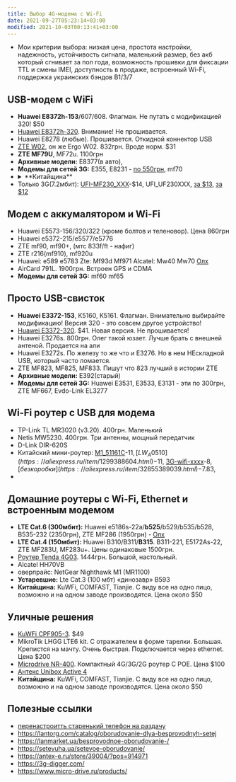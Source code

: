 ```yaml
---
title: Выбор 4G-модема с Wi-Fi
date: 2021-09-27T05:23:14+03:00
modified: 2021-10-03T00:13:41+03:00
---
```


- Мои критерии выбора: низкая цена, простота настройки, надежность, устойчивость сигнала, маленький размер, без акб который сгнивает за пол года, возможность прошивки для фиксации TTL и смены IMEI, доступность в продаже, встроенный Wi-Fi, поддержка украинских бэндов B1/3/7

## USB-модем с WiFi
- **Huawei E8372h-153**/607/608. Флагман. Не путать с модификацией 320! $50
- [Huawei E8372h-320](#elmir). Внимание! Не прошивается. 
- Huawei E8278 (любые). Прошивается. Откидной коннектор USB
- [ZTE W02](https://elmir.ua/3g_4g_modems_and_routers/4g_router_ergo_w02.html), он же Ergo W02. 832грн. Вроде норм. $31
- **ZTE MF79U**, MF72u. 1100грн
- **Архивные модели:** E8377(в авто), 
- **Модемы для сетей 3G:** E355, Е8231 - [по 550грн](https://www.olx.ua/591328309), mf70 
- <details markdown="1"><summary>**Китайщина**</summary>
  - [Тема на 4pda](https://4pda.to/forum/index.php?showtopic=849043)
  - Только B1/B3: 
  [Tianjie UF-902-1](https://aliexpress.ru/item/33011621445.html)-$15.75, 
  [Tianjie UF903-1](https://aliexpress.ru/item/32951351640.html)-$15.75, 
  [Tianjie UF-904-1](https://aliexpress.ru/item/4000291960023.html)-$15.75, 
  [4G-UFI-XX](#)-$15, 
  [A701](https://aliexpress.ru/item/32910311042.html)-$20, 
  UF725-$22, 
  [H80 с аккумом](https://aliexpress.ru/item/1005003065277530.html)-$23, 
  [Olax u80/u90](https://olx.ua/702763471), 
  AnyDATA W150, 
  - Поддержка B3/B7: 
  [TIANJIE MF783-3](https://aliexpress.ru/item/4000291960023.html)-$28
  [Модем U8](https://aliexpress.ru/item/1005003298327779.html)-$22, 
  [LDW931-2](https://www.aliexpress.com/item/4000444254077.html)-$22, 
  [Tianjie LDW922E/LDW923D](https://aliexpress.ru/item/4001191990200.html)-$27
 - Только 3G(7.2мбит): 
  [UFI-MF230_XXX](https://aliexpress.ru/item/32812483460.html)-$14, 
  UFI_UF230XXX,
[за $13](https://aliexpress.ru/item/1005002124424135.html), 
  [за $12](https://aliexpress.ru/item/4000208102252.html)

</details>

## Модем с аккумалятором и Wi-Fi
- Huawei E5573-156/320/322 (кроме болтов и теленовор). Цена 860грн
- Huawei e5372-215/e5577/e5776
- ZTE mf90, mf90+, (мтс 833f/ft - нафиг)
- ZTE r216(mf910), mf920u  
- Huawei: e589 e5783 Zte: Mf93d Mf971 Alcatel: Mw40 Mw70 [Олх](https://www.olx.ua/664017921)
- AirCard 791L. 1900грн. Встроен GPS и CDMA
- **Модемы для сетей 3G:** mf60 mf65


## Просто USB-свисток
- **Huawei E3372-153**, K5160, K5161. Флагман. Внимательно выбирайте модификацию! Версия 320 - это совсем другое устройство! 
- [Huawei E3372-320](https://elmir.ua/3g_4g_modems_and_routers/4g_modem_huawei_e3372h-320.html). $41. Новая версия. Не прошивается!
- Huawei E3276s. 800грн. Олег такой юзает. Лучше брать с внешней антеной. Продается на али
- Huawei E3272s. По железу то же что и E3276. Но в нем НЕскладной USB, который часто ломается.
- ZTE MF823, MF825, MF833. Пишут что 823 лучший в истории ZTE
- **Архивные модели:** E392(старый)
- **Модемы для сетей 3G:** Huawei E3531, E3533, E3131 - эти по 300грн, ZTE MF667, Evdo-Link EL3277 

## Wi-Fi роутер с USB для модема
- TP-Link TL MR3020 (v3.20). 400грн. Маленький
- Netis MW5230. 400грн. Три антенны, мощный передатчик
- D-Link DIR-620S
- Китайский мини-роутер:
  [M1_51161C](https://aliexpress.ru/item/1299388604.html)-$11, 
  [LW_A0510](https://aliexpress.ru/item/1299388604.html)-$11, 
  [3G-wifi-xxxx](https://aliexpress.ru/item/4000243977905.html)-$8,
  [без коробки](https://aliexpress.ru/item/32855389039.html)-$7.83,
- 

## Домашние роутеры с Wi-Fi, Ethernet и встроенным модемом
- **LTE Cat.6 (300мбит):** Huawei e5186s-22a/**b525**/b529/b535/b528, B535-232 (2350грн), ZTE MF286 (1950грн) - [Олх](https://www.olx.ua/721313229)
- **LTE Cat.4 (150мбит):** Huawei B310/B311/**B315**. B311-221, E5172As-22, ZTE MF283U, MF283u+. Цены одинаковые 1500грн.
- [Роутер Tenda 4G03](https://elmir.ua/3g_4g_modems_and_routers/4g_router_tenda_4g03.html). 1444грн. Большой, настольный.
- Alcatel HH70VB  
- оверпрайс: NetGear Nighthawk M1 (MR1100)
- **Устаревшие:** Lte Cat.3 (100 мбт) «динозавр» B593
- **Китайщина:** KuWFi, COMFAST, Tianjie. С виду все на одно лицо, возможно и на одном заводе производятся. Цена около $50

## Уличные решения
- [KuWFi CPF905-3](https://aliexpress.ru/item/33053649924.html). $49
- MikroTik LHGG LTE6 kit. С отражателем в форме тарелки. Большая. Крепистся на мачту. Очень быстрая. Подключается через ethernet. Цена $200
- [Microdrive NR-400](https://www.micro-drive.ru/products/ulichnyij-router-nr-400). Компактный 4G/3G/2G роутер С POE. Цена $100
- [Антекс Unibox Active 4](https://antex-e.ru/store/39004/?pos=914996)
- **Китайщина:** KuWFi, COMFAST, Tianjie. С виду все на одно лицо, возможно и на одном заводе производятся. Цена около $50


## Полезные ссылки
- [перенастроитть старенький телефон на раздачу](#)
- <https://lantorg.com/catalog/oborudovanie-dlya-besprovodnyh-setej>
- <https://lanmarket.ua/besprovodnoe-oborudovanie-/>
- <https://setevuha.ua/setevoe-oborudovanie/>
- <https://antex-e.ru/store/39004/?pos=914971>
- <https://3g-digger.com/>
- <https://www.micro-drive.ru/products/>
